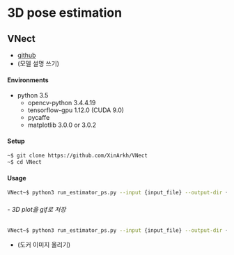 # 3D pose estimation
## VNect
* [github](https://github.com/XinArkh/VNect)
* (모델 설명 쓰기)

#### Environments
- python 3.5
  - opencv-python 3.4.4.19
  - tensorflow-gpu 1.12.0 (CUDA 9.0)
  - pycaffe
  - matplotlib 3.0.0 or 3.0.2
#### Setup

```bash
~$ git clone https://github.com/XinArkh/VNect
~$ cd VNect
```

#### Usage
```bash
VNect~$ python3 run_estimator_ps.py --input {input_file} --output-dir {output_directory}
```
###### - 3D plot을 gif로 저장
```bash
VNect~$ python3 run_estimator_ps.py --input {input_file} --output-dir {output_directory} --savegif True
```


- (도커 이미지 올리기)
